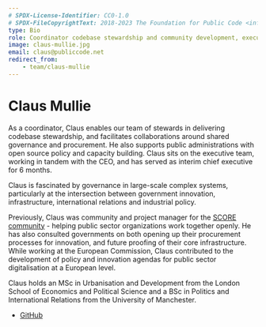 ```yaml
---
# SPDX-License-Identifier: CC0-1.0
# SPDX-FileCopyrightText: 2018-2023 The Foundation for Public Code <info@publiccode.net>
type: Bio
role: Coordinator codebase stewardship and community development, executive team
image: claus-mullie.jpg
email: claus@publiccode.net
redirect_from:
    - team/claus-mullie
---
```


# Claus Mullie

As a coordinator, Claus enables our team of stewards in delivering codebase stewardship, and facilitates collaborations around shared governance and procurement. He also supports public administrations with open source policy and capacity building. Claus sits on the executive team, working in tandem with the CEO, and has served as interim chief executive for 6 months.

Claus is fascinated by governance in large-scale complex systems, particularly at the intersection between government innovation, infrastructure, international relations and industrial policy.

Previously, Claus was community and project manager for the [SCORE community](https://score.community/) - helping public sector organizations work together openly. He has also consulted governments on both opening up their procurement processes for innovation, and future proofing of their core infrastructure. While working at the European Commission, Claus contributed to the development of policy and innovation agendas for public sector digitalisation at a European level.

Claus holds an MSc in Urbanisation and Development from the London School of Economics and Political Science and a BSc in Politics and International Relations from the University of Manchester.

* [GitHub](https://github.com/clausmullie)
